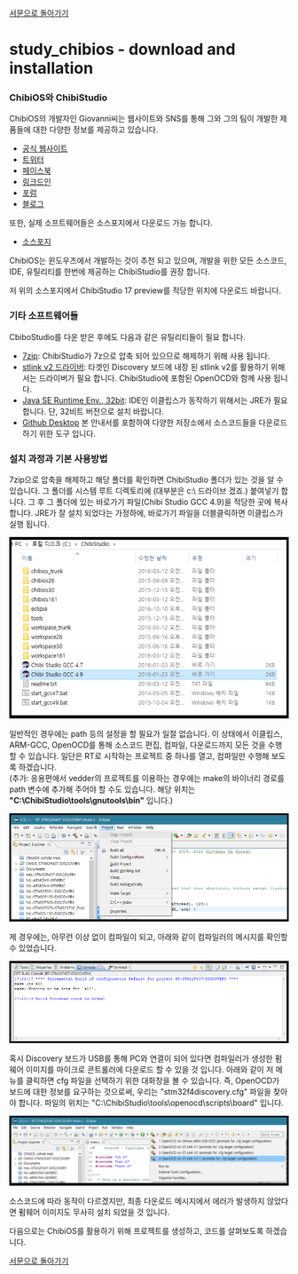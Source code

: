 [서문으로 돌아가기](README.md#howwhat---어떻게-무엇을-개발하고-공유할까)
  
# study_chibios - download and installation
  
### ChibiOS와 ChibiStudio  
  
ChibiOS의 개발자인 Giovanni씨는 웹사이트와 SNS를 통해 그와 그의 팀이 개발한 제품들에 대한 다양한 정보를 제공하고 있습니다.  
    
- [공식 웹사이트](http://www.chibios.org/)
- [트위터](https://twitter.com/ChibiOS_RT)
- [페이스북](https://www.facebook.com/chibios/)
- [링크드인](https://www.linkedin.com/company/chibios-rt)
- [포럼](http://www.chibios.com/forum/)
- [블로그](http://www.playembedded.org/blog/en/2014/10/11/how-to-setup-chibistudio/)
  
또한, 실제 소프트웨어들은 소스포지에서 다운로드 가능 합니다.  
- [소스포지](https://sourceforge.net/projects/chibios/)  
  
ChibiOS는 윈도우즈에서 개발하는 것이 추천 되고 있으며, 개발을 위한 모든 소스코드, IDE, 유틸리티를 한번에 제공하는 ChibiStudio를 권장 합니다.
  
저 위의 소스포지에서 ChibiStudio 17 preview를 적당한 위치에 다운로드 바랍니다. 

### 기타 소프트웨어들  
  
CbiboStudio를 다운 받은 후에도 다음과 같은 유틸리티들이 필요 합니다.

- [7zip](http://www.7-zip.org/): ChibiStudio가 7z으로 압축 되어 있으므로 해제하기 위해 사용 됩니다.
- [stlink v2 드라이버](http://www.st.com/content/st_com/en/products/development-tools/hardware-development-tools/development-tool-hardware-for-mcus/debug-hardware-for-mcus/debug-hardware-for-stm32-mcus/st-link-v2.html): 타겟인 Discovery 보드에 내장 된 stlink v2를 활용하기 위해서는 드라이버가 필요 합니다. ChibiStudio에 포함된 OpenOCD와 함께 사용 됩니다.
- [Java SE Runtime Env., 32bit](http://www.oracle.com/technetwork/java/javase/downloads/jre8-downloads-2133155.html): IDE인 이클립스가 동작하기 위해서는 JRE가 필요 합니다. 단, 32비트 버전으로 설치 바랍니다.
- [Github Desktop](https://desktop.github.com/) 본 안내서를 포함하여 다양한 저장소에서 소스코드들을 다운로드하기 위한 도구 입니다. 

### 설치 과정과 기본 사용방법
  
7zip으로 압축을 해제하고 해당 폴더를 확인하면 ChibiStudio 폴더가 있는 것을 알 수 있습니다. 그 폴더를 시스템 루트 디렉토리에 (대부분은 c:\ 드라이브 겠죠.) 붙여넣기 합니다. 그 후 그 폴더에 있는 바로가기 파일(Chibi Studio GCC 4.9)을 적당한 곳에 복사 합니다. JRE가 잘 설치 되었다는 가정하에, 바로가기 파일을 더블클릭하면 이클립스가 실행 됩니다.   
  
![images/001.png](images/001.png)
  
일반적인 경우에는 path 등의 설정을 할 필요가 일절 없습니다. 이 상태에서 이클립스, ARM-GCC, OpenOCD를 통해 소스코드 편집, 컴파일, 다운로드까지 모든 것을 수행할 수 있습니다. 일단은 RT로 시작하는 프로젝트 중 하나를 열고, 컴파일만 수행해 보도록 하겠습니다.   
(추가: 응용편에서 vedder의 프로젝트를 이용하는 경우에는 make의 바이너리 경로를 path 변수에 추가해 주어야 할 수도 있습니다. 해당 위치는 **"C:\ChibiStudio\tools\gnutools\bin"** 입니다.)  
  
![images/002.png](images/002.png)  
   
제 경우에는, 아무런 이상 없이 컴파일이 되고, 아래와 같이 컴파일러의 메시지를 확인할 수 있었습니다.  
  
![images/003.png](images/003.png)  
  
혹시 Discovery 보드가 USB를 통해 PC와 연결이 되어 있다면 컴파일러가 생성한 펌웨어 이미지를 마이크로 콘트롤러에 다운로드 할 수 있을 것 입니다. 아래와 같이 저 메뉴를 클릭하면 cfg 파일을 선택하기 위한 대화창을 볼 수 있습니다. 즉, OpenOCD가 보드에 대한 정보를 요구하는 것으로써, 우리는 "stm32f4discovery.cfg" 파일을 찾아야 합니다. 파일의 위치는 "C:\ChibiStudio\tools\openocd\scripts\board" 입니다.  

![images/004.png](images/004.png)  
  
소스코드에 따라 동작이 다르겠지만, 최종 다운로드 메시지에서 에러가 발생하지 않았다면 펌웨어 이미지도 무사히 설치 되었을 것 입니다.

다음으로는 ChibiOS를 활용하기 위해 프로젝트를 생성하고, 코드를 살펴보도록 하겠습니다. 
  
  
[서문으로 돌아가기](README.md#howwhat---어떻게-무엇을-개발하고-공유할까)

